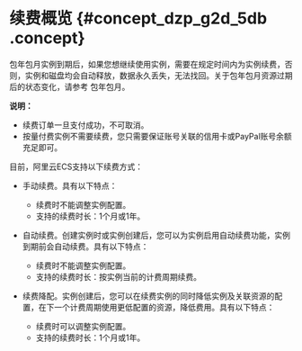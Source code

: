 # 续费概览 {#concept_dzp_g2d_5db .concept}

包年包月实例到期后，如果您想继续使用实例，需要在规定时间内为实例续费，否则，实例和磁盘均会自动释放，数据永久丢失，无法找回。关于包年包月资源过期后的状态变化，请参考 包年包月。

**说明：** 

-   续费订单一旦支付成功，不可取消。
-   按量付费实例不需要续费，您只需要保证账号关联的信用卡或PayPal账号余额充足即可。

目前，阿里云ECS支持以下续费方式：

-   手动续费。具有以下特点：

    -   续费时不能调整实例配置。
    -   支持的续费时长：1个月或1年。
-   自动续费。创建实例时或实例创建后，您可以为实例启用自动续费功能，实例到期前会自动续费。具有以下特点：

    -   续费时不能调整实例配置。
    -   支持的续费时长：按实例当前的计费周期续费。
-   续费降配。实例创建后，您可以在续费实例的同时降低实例及关联资源的配置，在下一个计费周期使用更低配置的资源，降低费用。具有以下特点：

    -   续费时可以调整实例配置。
    -   支持的续费时长：1个月或1年。

